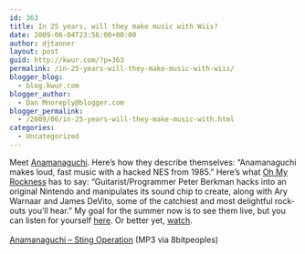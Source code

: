 ```yaml
---
id: 363
title: In 25 years, will they make music with Wiis?
date: 2009-06-04T23:56:00+00:00
author: djtanner
layout: post
guid: http://kwur.com/?p=363
permalink: /in-25-years-will-they-make-music-with-wiis/
blogger_blog:
  - blog.kwur.com
blogger_author:
  - Dan Mnoreply@blogger.com
blogger_permalink:
  - /2009/06/in-25-years-will-they-make-music-with.html
categories:
  - Uncategorized
---
```

<div class="pf-content">
  <p>
    Meet <a href="http://www.anamanaguchi.com/">Anamanaguchi</a>. Here&#8217;s how they describe themselves: &#8220;Anamanaguchi makes loud, fast music with a hacked NES from 1985.&#8221; Here&#8217;s what <a href="http://www.ohmyrockness.com/BandBio.cfm?BandID=20203">Oh My Rockness</a> has to say: &#8220;Guitarist/Programmer Peter Berkman hacks into an original Nintendo and manipulates its sound chip to create, along with Ary Warnaar and James DeVito, some of the catchiest and most delightful rock-outs you&#8217;ll hear.&#8221; My goal for the summer now is to see them live, but you can listen for yourself <a href="http://www.8bitpeoples.com/discography/by/anamanaguchi">here</a>. Or better yet, <a href="http://www.dawnmetropolis.com/">watch</a>.<br /><a href="http://www.8bitpeoples.com/files/8bp065-01-anamanaguchi-sting_operation.mp3"><br />Anamanaguchi &#8211; Sting Operation</a> (MP3 via 8bitpeoples)
  </p>
  
  <p>
  </p>
</div>